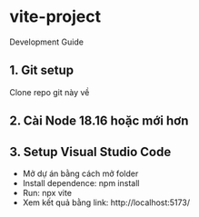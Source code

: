 # vite-project
Development Guide

## 1. Git setup
Clone repo git này về

## 2. Cài Node 18.16 hoặc mới hơn

## 3. Setup Visual Studio Code

- Mở dự án bằng cách mở folder
- Install dependence: npm install
- Run: npx vite
- Xem kết quả bằng link: http://localhost:5173/

